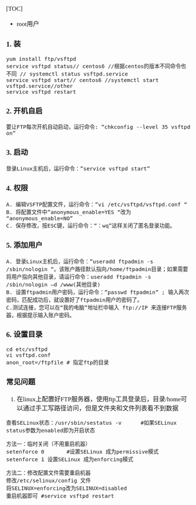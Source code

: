 <span  style="font-family: Simsun,serif; font-size: 17px; ">

[TOC]

- root用户

### 1. 装

~~~
yum install ftp/vsftpd
service vsftpd status// centos6 //根据centos的版本不同命令也不同 // systemctl status vsftpd.service
service vsftpd start// centos6 //systemctl start vsftpd.service//other
service vsftpd restart
~~~

### 2. 开机自启

~~~
要让FTP每次开机自动启动，运行命令: “chkconfig --level 35 vsftpd on”
~~~

### 3. 启动

~~~
登录Linux主机后，运行命令：”service vsftpd start”
~~~

### 4. 权限

~~~
A. 编辑VSFTP配置文件，运行命令：”vi /etc/vsftpd/vsftpd.conf “
B. 将配置文件中”anonymous_enable=YES “改为 “anonymous_enable=NO”
C. 保存修改，按ESC键，运行命令：“：wq”这样关闭了匿名登录功能。
~~~

### 5. 添加用户

~~~
A. 登录Linux主机后，运行命令：”useradd ftpadmin -s /sbin/nologin “。该账户路径默认指向/home/ftpadmin目录；如果需要将用户指向其他目录，请运行命令：useradd ftpadmin -s /sbin/nologin –d /www(其他目录)
B. 设置ftpadmin用户密码，运行命令：”passwd ftpadmin” ; 输入两次密码，匹配成功后，就设置好了ftpadmin用户的密码了。
C.测试连接，您可以在“我的电脑”地址栏中输入 ftp://IP 来连接FTP服务器，根据提示输入账户密码。
~~~

### 6. 设置目录

~~~
cd etc/vsftpd
vi vsftpd.conf
anon_root=/ftpfile # 指定ftp的目录
~~~

### 常见问题

1. 在linux上配置好FTP服务器，使用ftp工具登录后，目录/home可以通过手工写路径访问，但是文件夹和文件列表看不到数据

~~~
查看SELinux状态：/usr/sbin/sestatus -v      #如果SELinux status参数为enabled即为开启状态

方法一：临时关闭（不用重启机器）
setenforce 0       #设置SELinux 成为permissive模式
setenforce 1 设置SELinux 成为enforcing模式

方法二：修改配置文件需要重启机器
修改/etc/selinux/config 文件
将SELINUX=enforcing改为SELINUX=disabled
重启机器即可 #service vsftpd restart
~~~


</span>